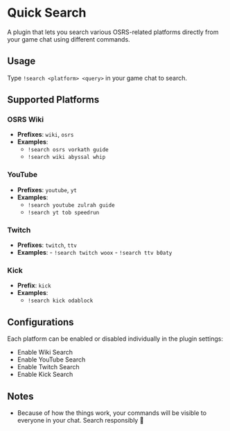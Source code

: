 # Quick Search
A plugin that lets you search various OSRS-related platforms directly from your game chat using different commands.

## Usage
Type `!search <platform> <query>` in your game chat to search.

## Supported Platforms

### OSRS Wiki
- **Prefixes**: `wiki`, `osrs`
- **Examples**:
    - `!search osrs vorkath guide`
    - `!search wiki abyssal whip`

### YouTube
- **Prefixes**: `youtube`, `yt`
- **Examples**:
    - `!search youtube zulrah guide`
    - `!search yt tob speedrun`

### Twitch
- **Prefixes**: `twitch`, `ttv`
- **Examples**:
      - `!search twitch woox`
      - `!search ttv b0aty`

### Kick
- **Prefix**: `kick`
- **Examples**:
  - `!search kick odablock`

## Configurations
Each platform can be enabled or disabled individually in the plugin settings:
- Enable Wiki Search
- Enable YouTube Search
- Enable Twitch Search
- Enable Kick Search

## Notes
- Because of how the things work, your commands will be visible to everyone in your chat. Search responsibly 🙂